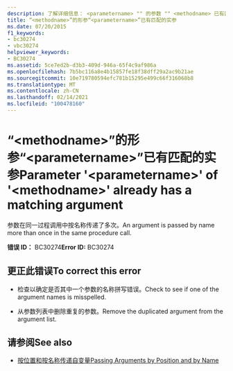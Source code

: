 ```yaml
---
description: 了解详细信息： <parametername> "" 的参数 "" <methodname> 已有匹配的参数
title: “<methodname>”的形参“<parametername>”已有匹配的实参
ms.date: 07/20/2015
f1_keywords:
- bc30274
- vbc30274
helpviewer_keywords:
- BC30274
ms.assetid: 5ce7ed2b-d3b3-409d-946a-65f4c9af986a
ms.openlocfilehash: 7b5bc116a8e4b15857fe18f38dff29a2ac9b21ae
ms.sourcegitcommit: 10e719780594efc781b15295e499c66f316068b8
ms.translationtype: MT
ms.contentlocale: zh-CN
ms.lasthandoff: 02/14/2021
ms.locfileid: "100478160"
---
```

# <a name="parameter-parametername-of-methodname-already-has-a-matching-argument"></a><span data-ttu-id="5c7f5-103">“\<methodname>”的形参“\<parametername>”已有匹配的实参</span><span class="sxs-lookup"><span data-stu-id="5c7f5-103">Parameter '\<parametername>' of '\<methodname>' already has a matching argument</span></span>

<span data-ttu-id="5c7f5-104">参数在同一过程调用中按名称传递了多次。</span><span class="sxs-lookup"><span data-stu-id="5c7f5-104">An argument is passed by name more than once in the same procedure call.</span></span>  
  
 <span data-ttu-id="5c7f5-105">**错误 ID：** BC30274</span><span class="sxs-lookup"><span data-stu-id="5c7f5-105">**Error ID:** BC30274</span></span>  
  
## <a name="to-correct-this-error"></a><span data-ttu-id="5c7f5-106">更正此错误</span><span class="sxs-lookup"><span data-stu-id="5c7f5-106">To correct this error</span></span>  
  
- <span data-ttu-id="5c7f5-107">检查以确定是否其中一个参数的名称拼写错误。</span><span class="sxs-lookup"><span data-stu-id="5c7f5-107">Check to see if one of the argument names is misspelled.</span></span>  
  
- <span data-ttu-id="5c7f5-108">从参数列表中删除重复的参数。</span><span class="sxs-lookup"><span data-stu-id="5c7f5-108">Remove the duplicated argument from the argument list.</span></span>  
  
## <a name="see-also"></a><span data-ttu-id="5c7f5-109">请参阅</span><span class="sxs-lookup"><span data-stu-id="5c7f5-109">See also</span></span>

- [<span data-ttu-id="5c7f5-110">按位置和按名称传递自变量</span><span class="sxs-lookup"><span data-stu-id="5c7f5-110">Passing Arguments by Position and by Name</span></span>](../programming-guide/language-features/procedures/passing-arguments-by-position-and-by-name.md)
